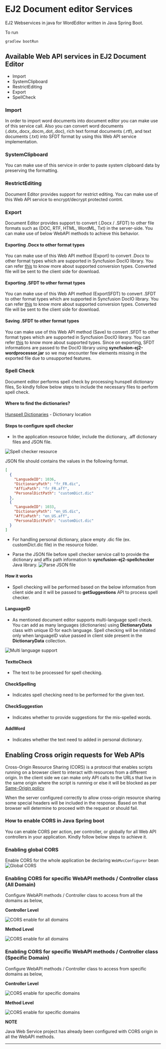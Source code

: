 # EJ2 Document editor Services

EJ2 Webservices in java for WordEditor written in Java Spring Boot.

To run
```
gradlew bootRun
```
## Available Web API services in EJ2 Document Editor
* Import
* SystemClipboard
* RestrictEditing
* Export
* SpellCheck

### Import
In order to import word documents into document editor you can make use of this service call. Also you can convert word documents (.dotx,.docx,.docm,.dot,.doc), rich text format documents (.rtf), and text documents (.txt) into SFDT format by using this Web API service implementation.

### SystemClipboard
You can make use of this service in order to paste system clipboard data by preserving the formatting.

### RestrictEditing
Document Editor provides support for restrict editing. You can make use of this Web API service to encrypt/decrypt protected contnt. 

### Export
Document Editor provides support to convert (.Docx / .SFDT) to other file formats such as (DOC, RTF, HTML, WordML, Txt) in the server-side. You can make use of below WebAPI methods to achieve this behavior.

#### Exporting .Docx to other format types 
You can make use of this Web API method (Export) to convert .Docx to other format types which are supported in Syncfusion DocIO library. You can refer [this](https://help.syncfusion.com/java-file-formats/word-library/conversion) to know more about supported conversion types. Converted file will be sent to the client side for download.

#### Exporting .SFDT to other format types 
You can make use of this Web API method (ExportSFDT) to convert .SFDT to other format types which are supported in Syncfusion DocIO library. You can refer [this](https://help.syncfusion.com/java-file-formats/word-library/conversion) to know more about supported conversion types. Converted file will be sent to the client side for download.

#### Saving .SFDT to other format types
You can make use of this Web API method (Save) to convert .SFDT to other format types which are supported in Syncfusion DocIO library. You can refer [this](https://help.syncfusion.com/java-file-formats/word-library/conversion) to know more about supported types. Since on exporting, SFDT informations are passed to the DocIO library using **syncfusion-ej2-wordprocessor.jar** so we may encounter few elements missing in the exported file due to unsupported features. 

### Spell Check

Document editor performs spell check by processing hunspell dictionary files, So kindly follow below steps to include the necessary files to perform spell check.

#### Where to find the dictionaries?
[Hunspell Dictionaries](https://github.com/wooorm/dictionaries) - Dictionary location

#### Steps to configure spell checker

* In the application resource folder, include the dictionary, .aff dictionary files and JSON file. 

![Spell checker resource](spellCheckResource.PNG)

JSON file should contains the values in the following format.

```json
[
  {
    "LanguadeID": 1036, 
    "DictionaryPath": "fr_FR.dic",
    "AffixPath": "fr_FR.aff", 
    "PersonalDictPath": "customDict.dic"
  },
  {
    "LanguadeID": 1033,
    "DictionaryPath": "en_US.dic",
    "AffixPath": "en_US.aff",
    "PersonalDictPath": "customDict.dic"
  }
]
```

* For handling personal dictionary, place empty .dic file (ex. customDict.dic file) in the resource folder.

* Parse the JSON file before spell checker service call to provide the dictionary and affix path information to **syncfusion-ej2-spellchecker** Java library.
 ![Parse JSON file](codeFile.png)
 
#### How it works

* Spell checking will be performed based on the below information from client side and it will be passed to **getSuggestions** API to process spell checker.

#### LanguageID

* As mentioned document editor supports multi-language spell check. You can add as many languages (dictionaries) using **DictionaryData** class with unique ID for each language. Spell checking will be initiated only when languageID value passed in client side present in the **DictionaryData** collection. 

![Multi language support](multiLang.PNG)

#### TexttoCheck

* The text to be processed for spell checking.

#### CheckSpelling
* Indicates spell checking need to be performed for the given text.

#### CheckSuggestion
* Indicates whether to provide suggestions for the mis-spelled words.

#### AddWord
* Indicates whether the text need to added in personal dictionary.

## Enabling Cross origin requests for Web APIs
Cross-Origin Resource Sharing (CORS) is a protocol that enables scripts running on a browser client to interact with resources from a different origin. In the client side we can make only API calls to the URLs that live in the same origin where the script is running or else it will be blocked as per [Same-Origin policy](https://developer.mozilla.org/en-US/docs/Web/Security/Same-origin_policy)

When the server configured correctly to allow cross-origin resource sharing some special headers will be included in the response. Based on that browser will determine to proceed with the request or should fail.

### How to enable CORS in Java Spring boot
You can enable CORS per action, per controller, or globally for all Web API controllers in your application. Kindly follow below steps to achieve it.

### Enabling global CORS
 Enable CORS for the whole application be declaring `WebMvcConfigurer` bean
![Global CORS](Global-CORS.PNG)


### Enabling CORS for specific WebAPI methods / Controller class (All Domain)
Configure WebAPI methods / Controller class to access from all the domains as below,

**Controller Level** 


![CORS enable for all domains](Controller_allOrigin.PNG)

**Method Level** 


![CORS enable for all domains](MethodApi_allOrigin.PNG)


### Enabling CORS for specific WebAPI methods / Controller class (Specific Domain)
Configure WebAPI methods / Controller class to access from specific domains as below,

**Controller Level** 


![CORS enable for specific domains](Controller_specificOrigin.PNG)

**Method Level** 


![CORS enable for specific domains](MethodApi_specificOrigin.PNG)


**NOTE**

Java Web Service project has already been configured with CORS origin in all the WebAPI methods.

---